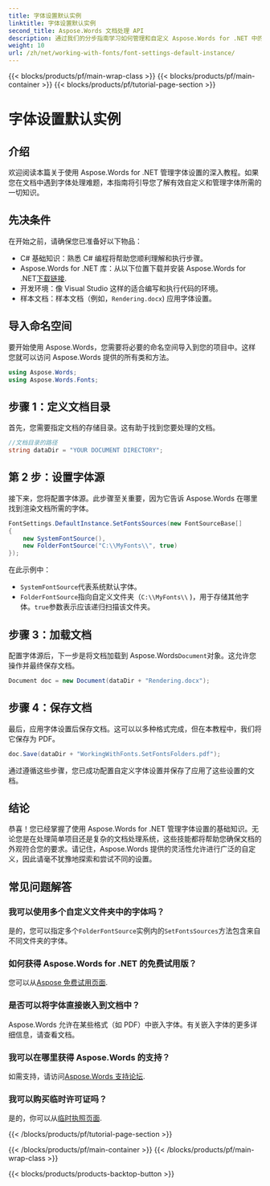 ```yaml
---
title: 字体设置默认实例
linktitle: 字体设置默认实例
second_title: Aspose.Words 文档处理 API
description: 通过我们的分步指南学习如何管理和自定义 Aspose.Words for .NET 中的字体设置。非常适合希望增强文档渲染的开发人员。
weight: 10
url: /zh/net/working-with-fonts/font-settings-default-instance/
---
```


{{< blocks/products/pf/main-wrap-class >}}
{{< blocks/products/pf/main-container >}}
{{< blocks/products/pf/tutorial-page-section >}}

# 字体设置默认实例

## 介绍

欢迎阅读本篇关于使用 Aspose.Words for .NET 管理字体设置的深入教程。如果您在文档中遇到字体处理难题，本指南将引导您了解有效自定义和管理字体所需的一切知识。

## 先决条件

在开始之前，请确保您已准备好以下物品：

- C# 基础知识：熟悉 C# 编程将帮助您顺利理解和执行步骤。
-  Aspose.Words for .NET 库：从以下位置下载并安装 Aspose.Words for .NET[下载链接](https://releases.aspose.com/words/net/).
- 开发环境：像 Visual Studio 这样的适合编写和执行代码的环境。
- 样本文档：样本文档（例如，`Rendering.docx`) 应用字体设置。

## 导入命名空间

要开始使用 Aspose.Words，您需要将必要的命名空间导入到您的项目中。这样您就可以访问 Aspose.Words 提供的所有类和方法。

```csharp
using Aspose.Words;
using Aspose.Words.Fonts;
```

## 步骤 1：定义文档目录

首先，您需要指定文档的存储目录。这有助于找到您要处理的文档。

```csharp
//文档目录的路径
string dataDir = "YOUR DOCUMENT DIRECTORY";
```

## 第 2 步：设置字体源

接下来，您将配置字体源。此步骤至关重要，因为它告诉 Aspose.Words 在哪里找到渲染文档所需的字体。

```csharp
FontSettings.DefaultInstance.SetFontsSources(new FontSourceBase[]
{
    new SystemFontSource(),
    new FolderFontSource("C:\\MyFonts\\", true)
});
```

在此示例中：
- `SystemFontSource`代表系统默认字体。
- `FolderFontSource`指向自定义文件夹（`C:\\MyFonts\\` )，用于存储其他字体。`true`参数表示应该递归扫描该文件夹。

## 步骤 3：加载文档

配置字体源后，下一步是将文档加载到 Aspose.Words`Document`对象。这允许您操作并最终保存文档。

```csharp
Document doc = new Document(dataDir + "Rendering.docx");
```

## 步骤 4：保存文档

最后，应用字体设置后保存文档。这可以以多种格式完成，但在本教程中，我们将它保存为 PDF。

```csharp
doc.Save(dataDir + "WorkingWithFonts.SetFontsFolders.pdf");
```

通过遵循这些步骤，您已成功配置自定义字体设置并保存了应用了这些设置的文档。

## 结论

恭喜！您已经掌握了使用 Aspose.Words for .NET 管理字体设置的基础知识。无论您是在处理简单项目还是复杂的文档处理系统，这些技能都将帮助您确保文档的外观符合您的要求。请记住，Aspose.Words 提供的灵活性允许进行广泛的自定义，因此请毫不犹豫地探索和尝试不同的设置。

## 常见问题解答

### 我可以使用多个自定义文件夹中的字体吗？

是的，您可以指定多个`FolderFontSource`实例内的`SetFontsSources`方法包含来自不同文件夹的字体。

### 如何获得 Aspose.Words for .NET 的免费试用版？

您可以从[Aspose 免费试用页面](https://releases.aspose.com/).

### 是否可以将字体直接嵌入到文档中？

Aspose.Words 允许在某些格式（如 PDF）中嵌入字体。有关嵌入字体的更多详细信息，请查看文档。

### 我可以在哪里获得 Aspose.Words 的支持？

如需支持，请访问[Aspose.Words 支持论坛](https://forum.aspose.com/c/words/8).

### 我可以购买临时许可证吗？

是的，你可以从[临时执照页面](https://purchase.aspose.com/temporary-license/).

{{< /blocks/products/pf/tutorial-page-section >}}

{{< /blocks/products/pf/main-container >}}
{{< /blocks/products/pf/main-wrap-class >}}

{{< blocks/products/products-backtop-button >}}
